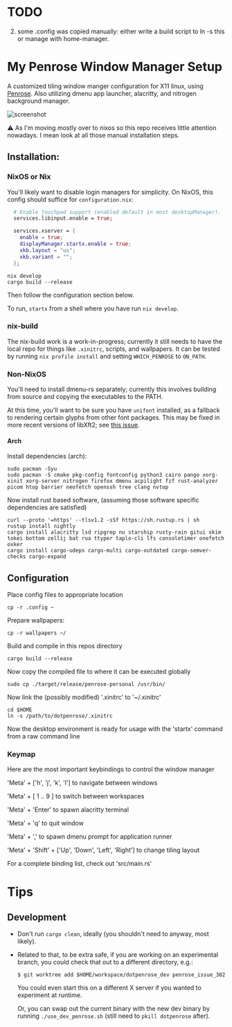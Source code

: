 # TODO

2. some .config was copied manually: either write a build script to ln -s this or manage with home-manager.

# My Penrose Window Manager Setup
A customized tiling window manger configuration for X11 linux, using [Penrose](https://github.com/sminez/penrose).
Also utilizing dmenu app launcher, alacritty, and nitrogen background manager.

![screenshot](readme_img/screenshot.png)

⚠️ As I'm moving mostly over to nixos so this repo receives little attention nowadays. I mean look at all those manual installation steps. 

## Installation:

### NixOS or Nix

You'll likely want to disable login managers for simplicity. On NixOS,
this config should suffice for `configuration.nix`:

```nix
  # Enable touchpad support (enabled default in most desktopManager).
  services.libinput.enable = true;

  services.xserver = {
    enable = true;
    displayManager.startx.enable = true;
    xkb.layout = "us";
    xkb.variant = "";
  };
```

```
nix develop
cargo build --release
```
Then follow the configuration section below. 

To run, `startx` from a shell where you have run `nix develop`.

### nix-build

The nix-build work is a work-in-progress; currently it still
needs to have the local repo for things like `.xinitrc`, scripts,
and wallpapers. It can be tested by running `nix profile install`
and setting `WHICH_PENROSE` to `ON_PATH`.

### Non-NixOS

You'll need to install dmenu-rs separately; currently this involves building from source and copying
the executables to the PATH.

At this time, you'll want to be sure you have `unifont` installed, as a fallback to rendering certain
glyphs from other font packages. This may be fixed in more recent versions of libXft2; see
[this issue](https://github.com/pop-os/pop/issues/3393).

#### Arch

Install dependencies (arch):

```shell
sudo pacman -Syu
sudo pacman -S cmake pkg-config fontconfig python3 cairo pango xorg-xinit xorg-server nitrogen firefox dmenu acpilight fzf rust-analyzer picom htop barrier neofetch openssh tree clang nvtop
```

Now install rust based software, (assuming those software specific dependencies are satisfied)
```shell
curl --proto '=https' --tlsv1.2 -sSf https://sh.rustup.rs | sh
rustup install nightly
cargo install alacritty lsd ripgrep nu starship rusty-rain gitui skim tokei bottom zellij bat rua ttyper taplo-cli lfs consoletimer onefetch oxker
cargo install cargo-udeps cargo-multi cargo-outdated cargo-semver-checks cargo-expand
```


## Configuration


Place config files to appropriate location
```shell
cp -r .config ~
``` 

Prepare wallpapers:
```shell
cp -r wallpapers ~/
```

Build and compile in this repos directory
```shell
cargo build --release
```

Now copy the compiled file to where it can be executed globally
```shell
sudo cp ./target/release/penrose-personal /usr/bin/
```

Now link the (possibly modified) '.xinitrc' to '~/.xinitrc'
```shell
cd $HOME
ln -s /path/to/dotpenrose/.xinitrc
```


Now the desktop environment is ready for usage with the 'startx' command from a raw command line

### Keymap
Here are the most important keybindings to control the window manager

'Meta' + ['h', 'j', 'k', 'l'] to navigate between windows

'Meta' + [ 1 .. 9 ] to switch between workspaces

'Meta' + 'Enter' to spawn alacritty terminal

'Meta' + 'q' to quit window

'Meta' + ',' to spawn dmenu prompt for application runner

'Meta' + 'Shift' + ['Up', 'Down', 'Left', 'Right'] to change tiling layout

For a complete binding list, check out 'src/main.rs'


# Tips

## Development

- Don't run `cargo clean`, ideally (you shouldn't need to anyway, most likely).
- Related to that, to be extra safe, if you are working on an experimental branch,
  you could check that out to a different directory, e.g.:

  ```
  $ git worktree add $HOME/workspace/dotpenrose_dev penrose_issue_302
  ```

  You could even start this on a different X server if you wanted to experiment
  at runtime.

  Or, you can swap out the current binary with the new dev binary by running
  `./use_dev_penrose.sh` (still need to `pkill dotpenrose` after).

